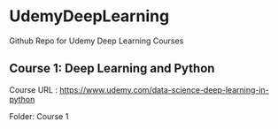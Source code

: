 # UdemyDeepLearning
Github Repo for Udemy Deep Learning Courses

## Course 1: Deep Learning and Python

Course URL : https://www.udemy.com/data-science-deep-learning-in-python

Folder: Course 1
